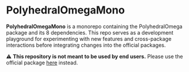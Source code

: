 # PolyhedralOmegaMono

**PolyhedralOmegaMono** is a monorepo containing the PolyhedralOmega package and its 8 dependencies. This repo serves as a development playground for experimenting with new features and cross-package interactions before integrating changes into the official packages.

⚠️ **This repository is not meant to be used by end users.** Please use the official package [here](https://github.com/alcyon-lab/PolyhedralOmega.jl) instead.

